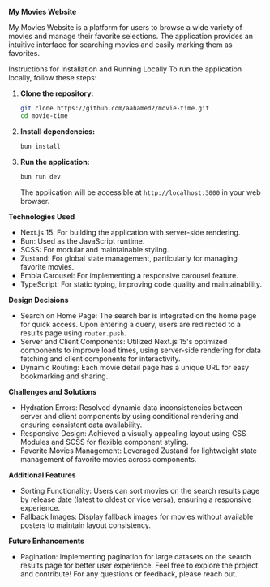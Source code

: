 **My Movies Website**

My Movies Website is a platform for users to browse a wide variety of movies and manage their favorite selections. The application provides an intuitive interface for searching movies and easily marking them as favorites.

Instructions for Installation and Running Locally
To run the application locally, follow these steps:
1. **Clone the repository:**
   ```bash
   git clone https://github.com/aahamed2/movie-time.git
   cd movie-time
   ```
2. **Install dependencies:**
   ```bash
   bun install
   ```
3. **Run the application:**
   ```bash
   bun run dev
   ```
   The application will be accessible at `http://localhost:3000` in your web browser.

**Technologies Used**
- Next.js 15: For building the application with server-side rendering.
- Bun: Used as the JavaScript runtime.
- SCSS: For modular and maintainable styling.
- Zustand: For global state management, particularly for managing favorite movies.
- Embla Carousel: For implementing a responsive carousel feature.
- TypeScript: For static typing, improving code quality and maintainability.

**Design Decisions**
- Search on Home Page: The search bar is integrated on the home page for quick access. Upon entering a query, users are redirected to a results page using `router.push`.
- Server and Client Components: Utilized Next.js 15's optimized components to improve load times, using server-side rendering for data fetching and client components for interactivity.
- Dynamic Routing: Each movie detail page has a unique URL for easy bookmarking and sharing.

**Challenges and Solutions**
- Hydration Errors: Resolved dynamic data inconsistencies between server and client components by using conditional rendering and ensuring consistent data availability.
- Responsive Design: Achieved a visually appealing layout using CSS Modules and SCSS for flexible component styling.
- Favorite Movies Management: Leveraged Zustand for lightweight state management of favorite movies across components.

**Additional Features**
- Sorting Functionality: Users can sort movies on the search results page by release date (latest to oldest or vice versa), ensuring a responsive experience.
- Fallback Images: Display fallback images for movies without available posters to maintain layout consistency.

**Future Enhancements**
- Pagination: Implementing pagination for large datasets on the search results page for better user experience.
Feel free to explore the project and contribute! For any questions or feedback, please reach out.
